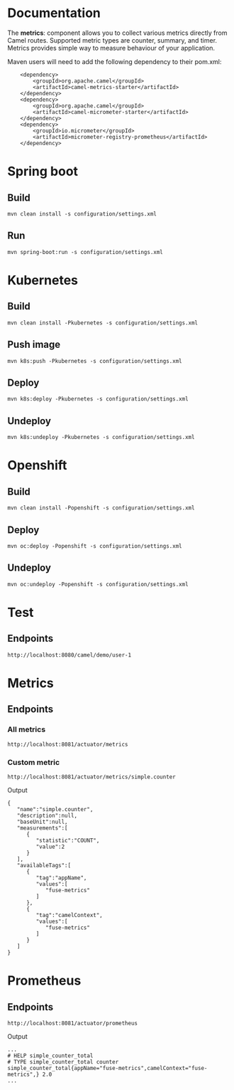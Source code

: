 

# Documentation
The **metrics**: component allows you to collect various metrics directly from Camel routes. Supported metric types are counter, summary, and timer. Metrics provides simple way to measure behaviour of your application. 

Maven users will need to add the following dependency to their pom.xml:
```
    <dependency>
        <groupId>org.apache.camel</groupId>
        <artifactId>camel-metrics-starter</artifactId>
    </dependency>
    <dependency>     
        <groupId>org.apache.camel</groupId>     
        <artifactId>camel-micrometer-starter</artifactId>
    </dependency>
    <dependency>
        <groupId>io.micrometer</groupId>
        <artifactId>micrometer-registry-prometheus</artifactId>
    </dependency>
```

# Spring boot

## Build
```
mvn clean install -s configuration/settings.xml
```

## Run
```
mvn spring-boot:run -s configuration/settings.xml
```

# Kubernetes

## Build
```
mvn clean install -Pkubernetes -s configuration/settings.xml
```

## Push image
```
mvn k8s:push -Pkubernetes -s configuration/settings.xml
```

## Deploy
```
mvn k8s:deploy -Pkubernetes -s configuration/settings.xml
```

## Undeploy
```
mvn k8s:undeploy -Pkubernetes -s configuration/settings.xml
```


# Openshift

## Build
```
mvn clean install -Popenshift -s configuration/settings.xml
```

## Deploy
```
mvn oc:deploy -Popenshift -s configuration/settings.xml
```

## Undeploy
```
mvn oc:undeploy -Popenshift -s configuration/settings.xml
```

# Test

## Endpoints

```
http://localhost:8080/camel/demo/user-1
```

# Metrics

## Endpoints

### All metrics

```
http://localhost:8081/actuator/metrics
```

### Custom metric

```
http://localhost:8081/actuator/metrics/simple.counter
```

Output
```
{
   "name":"simple.counter",
   "description":null,
   "baseUnit":null,
   "measurements":[
      {
         "statistic":"COUNT",
         "value":2
      }
   ],
   "availableTags":[
      {
         "tag":"appName",
         "values":[
            "fuse-metrics"
         ]
      },
      {
         "tag":"camelContext",
         "values":[
            "fuse-metrics"
         ]
      }
   ]
}
```

# Prometheus

## Endpoints

```
http://localhost:8081/actuator/prometheus
```

Output
```
...
# HELP simple_counter_total  
# TYPE simple_counter_total counter
simple_counter_total{appName="fuse-metrics",camelContext="fuse-metrics",} 2.0
...
```